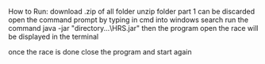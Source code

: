 How to Run: 
  download .zip of all folder 
  unzip folder 
  part 1 can be discarded 
  open the command prompt by typing in cmd into windows search 
  run the command java -jar "directory...\HRS.jar" 
  then the program open 
  the race will be displayed in the terminal

once the race is done close the program and start again
